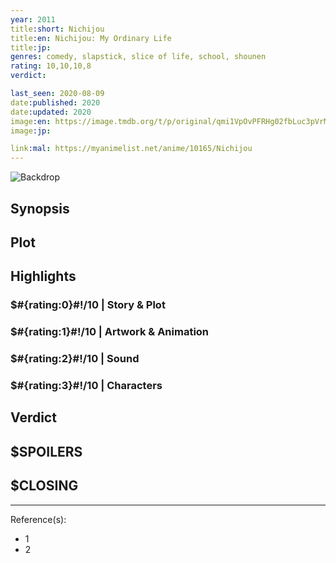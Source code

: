 ```yaml
---
year: 2011
title:short: Nichijou
title:en: Nichijou: My Ordinary Life
title:jp:
genres: comedy, slapstick, slice of life, school, shounen
rating: 10,10,10,8
verdict:

last_seen: 2020-08-09
date:published: 2020
date:updated: 2020
image:en: https://image.tmdb.org/t/p/original/qmi1VpOvPFRHg02fbLuc3pVrMbt.jpg
image:jp:

link:mal: https://myanimelist.net/anime/10165/Nichijou
---
```


![Backdrop]()

## Synopsis

## Plot

## Highlights

### $#{rating:0}#!/10 | Story & Plot

### $#{rating:1}#!/10 | Artwork & Animation

### $#{rating:2}#!/10 | Sound

### $#{rating:3}#!/10 | Characters

## Verdict

## $SPOILERS

## $CLOSING

---
Reference(s):

- 1
- 2
